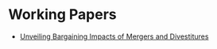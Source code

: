 <!DOCTYPE html>
<html lang="en">
<body>
    <h1>Working Papers</h1>
    <ul>
        <li>
            <a href="https://yanndelaprez.github.io/jmp_delaprez_eui.pdf" target="_blank">Unveiling Bargaining Impacts of Mergers and Divestitures</a>
        </li>
    </ul>
</body>
</html>

